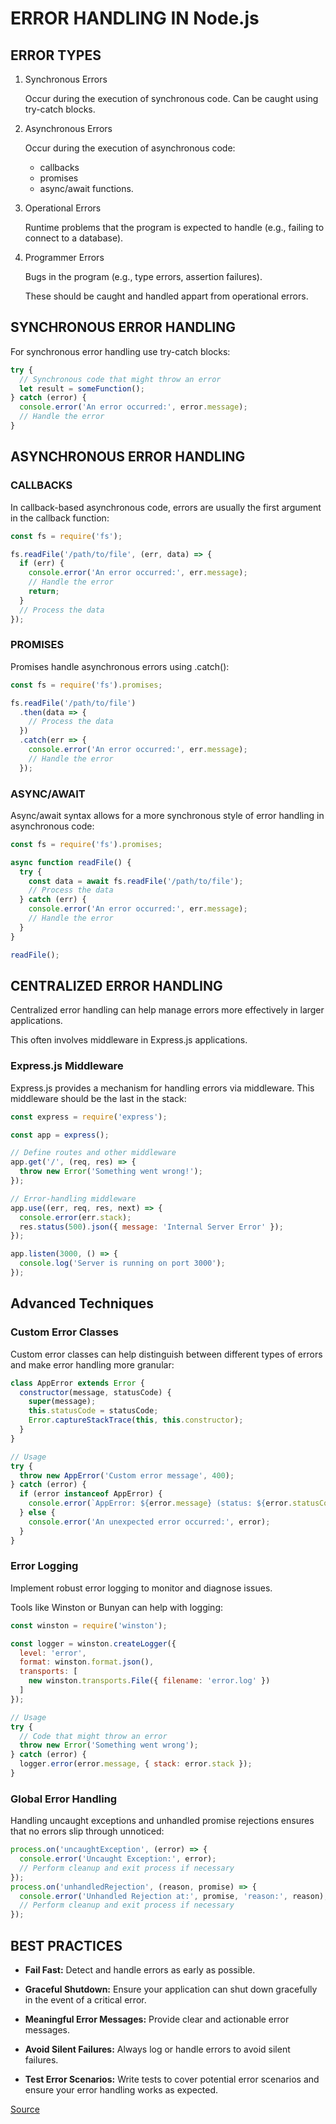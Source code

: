 # ERROR HANDLING IN Node.js

## ERROR TYPES

1. Synchronous Errors

    Occur during the execution of synchronous code. Can be caught using try-catch blocks.

2. Asynchronous Errors

    Occur during the execution of asynchronous code:
    - callbacks
    - promises
    - async/await functions.

3. Operational Errors

    Runtime problems that the program is expected to handle (e.g., failing to connect to a database).

4. Programmer Errors

    Bugs in the program (e.g., type errors, assertion failures).
    
    These should be caught and handled appart from operational errors.

## SYNCHRONOUS ERROR HANDLING

For synchronous error handling use try-catch blocks:

```js
try {
  // Synchronous code that might throw an error
  let result = someFunction();
} catch (error) {
  console.error('An error occurred:', error.message);
  // Handle the error
}
```

## ASYNCHRONOUS ERROR HANDLING

### CALLBACKS

In callback-based asynchronous code, errors are usually the first argument in the callback function:

```js
const fs = require('fs');

fs.readFile('/path/to/file', (err, data) => {
  if (err) {
    console.error('An error occurred:', err.message);
    // Handle the error
    return;
  }
  // Process the data
});
```

### PROMISES

Promises handle asynchronous errors using .catch():

```js
const fs = require('fs').promises;

fs.readFile('/path/to/file')
  .then(data => {
    // Process the data
  })
  .catch(err => {
    console.error('An error occurred:', err.message);
    // Handle the error
  });
  ```

### ASYNC/AWAIT

Async/await syntax allows for a more synchronous style of error handling in asynchronous code:

```js
const fs = require('fs').promises;

async function readFile() {
  try {
    const data = await fs.readFile('/path/to/file');
    // Process the data
  } catch (err) {
    console.error('An error occurred:', err.message);
    // Handle the error
  }
}

readFile();
```

## CENTRALIZED ERROR HANDLING

Centralized error handling can help manage errors more effectively in larger applications.

This often involves middleware in Express.js applications.

### Express.js Middleware

Express.js provides a mechanism for handling errors via middleware. This middleware should be the last in the stack:

```js
const express = require('express');

const app = express();

// Define routes and other middleware
app.get('/', (req, res) => {
  throw new Error('Something went wrong!');
});

// Error-handling middleware
app.use((err, req, res, next) => {
  console.error(err.stack);
  res.status(500).json({ message: 'Internal Server Error' });
});

app.listen(3000, () => {
  console.log('Server is running on port 3000');
});
```

## Advanced Techniques

### Custom Error Classes

Custom error classes can help distinguish between different types of errors and make error handling more granular:

```js
class AppError extends Error {
  constructor(message, statusCode) {
    super(message);
    this.statusCode = statusCode;
    Error.captureStackTrace(this, this.constructor);
  }
}

// Usage
try {
  throw new AppError('Custom error message', 400);
} catch (error) {
  if (error instanceof AppError) {
    console.error(`AppError: ${error.message} (status: ${error.statusCode})`);
  } else {
    console.error('An unexpected error occurred:', error);
  }
}
```

### Error Logging

Implement robust error logging to monitor and diagnose issues.

Tools like Winston or Bunyan can help with logging:

```js
const winston = require('winston');

const logger = winston.createLogger({
  level: 'error',
  format: winston.format.json(),
  transports: [
    new winston.transports.File({ filename: 'error.log' })
  ]
});

// Usage
try {
  // Code that might throw an error
  throw new Error('Something went wrong');
} catch (error) {
  logger.error(error.message, { stack: error.stack });
}
```

### Global Error Handling

Handling uncaught exceptions and unhandled promise rejections ensures that no errors slip through unnoticed:

```js
process.on('uncaughtException', (error) => {
  console.error('Uncaught Exception:', error);
  // Perform cleanup and exit process if necessary
});
process.on('unhandledRejection', (reason, promise) => {
  console.error('Unhandled Rejection at:', promise, 'reason:', reason);
  // Perform cleanup and exit process if necessary
});
```

## BEST PRACTICES

- **Fail Fast:** Detect and handle errors as early as possible.

- **Graceful Shutdown:** Ensure your application can shut down gracefully in the event of a critical error.

- **Meaningful Error Messages:** Provide clear and actionable error messages.

- **Avoid Silent Failures:** Always log or handle errors to avoid silent failures.

- **Test Error Scenarios:** Write tests to cover potential error scenarios and ensure your error handling works as expected.

[Source](https://dev.to/amritak27/advanced-error-handling-in-nodejs-1ep8)

